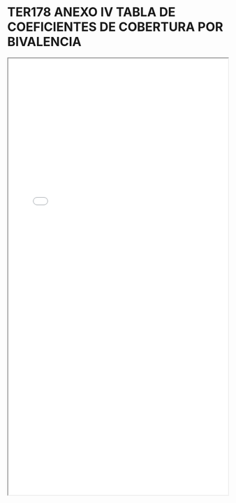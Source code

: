 # TER178 ANEXO IV TABLA DE COEFICIENTES DE COBERTURA POR BIVALENCIA

<iframe src="../TER178 ANEXO IV TABLA DE COEFICIENTES DE COBERTURA POR BIVALENCIA.pdf" width="100%" height="1000px"></iframe>
